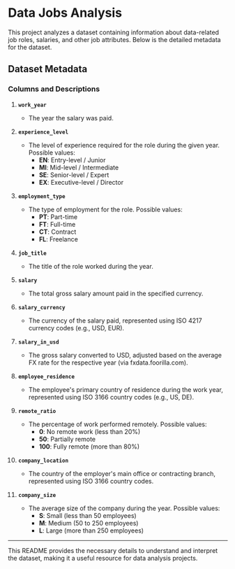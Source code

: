 # Data Jobs Analysis

This project analyzes a dataset containing information about data-related job roles, salaries, and other job attributes. Below is the detailed metadata for the dataset.

## Dataset Metadata

### **Columns and Descriptions**

1. **`work_year`**  
   - The year the salary was paid.

2. **`experience_level`**  
   - The level of experience required for the role during the given year. Possible values:
     - **EN**: Entry-level / Junior  
     - **MI**: Mid-level / Intermediate  
     - **SE**: Senior-level / Expert  
     - **EX**: Executive-level / Director  

3. **`employment_type`**  
   - The type of employment for the role. Possible values:  
     - **PT**: Part-time  
     - **FT**: Full-time  
     - **CT**: Contract  
     - **FL**: Freelance  

4. **`job_title`**  
   - The title of the role worked during the year.

5. **`salary`**  
   - The total gross salary amount paid in the specified currency.

6. **`salary_currency`**  
   - The currency of the salary paid, represented using ISO 4217 currency codes (e.g., USD, EUR).

7. **`salary_in_usd`**  
   - The gross salary converted to USD, adjusted based on the average FX rate for the respective year (via fxdata.foorilla.com).

8. **`employee_residence`**  
   - The employee's primary country of residence during the work year, represented using ISO 3166 country codes (e.g., US, DE).

9. **`remote_ratio`**  
   - The percentage of work performed remotely. Possible values:  
     - **0**: No remote work (less than 20%)  
     - **50**: Partially remote  
     - **100**: Fully remote (more than 80%)  

10. **`company_location`**  
    - The country of the employer's main office or contracting branch, represented using ISO 3166 country codes.

11. **`company_size`**  
    - The average size of the company during the year. Possible values:  
      - **S**: Small (less than 50 employees)  
      - **M**: Medium (50 to 250 employees)  
      - **L**: Large (more than 250 employees)  

---

This README provides the necessary details to understand and interpret the dataset, making it a useful resource for data analysis projects.
